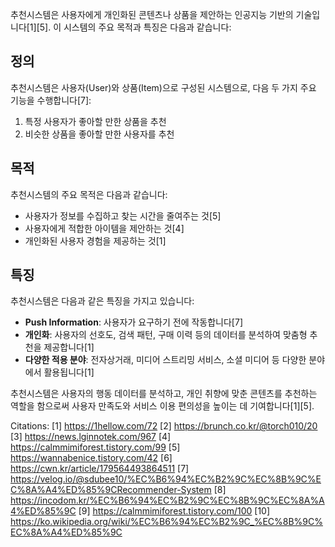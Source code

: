 추천시스템은 사용자에게 개인화된 콘텐츠나 상품을 제안하는 인공지능 기반의 기술입니다[1][5]. 이 시스템의 주요 목적과 특징은 다음과 같습니다:

## 정의

추천시스템은 사용자(User)와 상품(Item)으로 구성된 시스템으로, 다음 두 가지 주요 기능을 수행합니다[7]:

1. 특정 사용자가 좋아할 만한 상품을 추천
2. 비슷한 상품을 좋아할 만한 사용자를 추천

## 목적

추천시스템의 주요 목적은 다음과 같습니다:

- 사용자가 정보를 수집하고 찾는 시간을 줄여주는 것[5]
- 사용자에게 적합한 아이템을 제안하는 것[4]
- 개인화된 사용자 경험을 제공하는 것[1]

## 특징

추천시스템은 다음과 같은 특징을 가지고 있습니다:

- **Push Information**: 사용자가 요구하기 전에 작동합니다[7]
- **개인화**: 사용자의 선호도, 검색 패턴, 구매 이력 등의 데이터를 분석하여 맞춤형 추천을 제공합니다[1]
- **다양한 적용 분야**: 전자상거래, 미디어 스트리밍 서비스, 소셜 미디어 등 다양한 분야에서 활용됩니다[1]

추천시스템은 사용자의 행동 데이터를 분석하고, 개인 취향에 맞춘 콘텐츠를 추천하는 역할을 함으로써 사용자 만족도와 서비스 이용 편의성을 높이는 데 기여합니다[1][5].

Citations:
[1] https://1hellow.com/72
[2] https://brunch.co.kr/@torch010/20
[3] https://news.lginnotek.com/967
[4] https://calmmimiforest.tistory.com/99
[5] https://wannabenice.tistory.com/42
[6] https://cwn.kr/article/179564493864511
[7] https://velog.io/@sdubee10/%EC%B6%94%EC%B2%9C%EC%8B%9C%EC%8A%A4%ED%85%9CRecommender-System
[8] https://incodom.kr/%EC%B6%94%EC%B2%9C%EC%8B%9C%EC%8A%A4%ED%85%9C
[9] https://calmmimiforest.tistory.com/100
[10] https://ko.wikipedia.org/wiki/%EC%B6%94%EC%B2%9C_%EC%8B%9C%EC%8A%A4%ED%85%9C